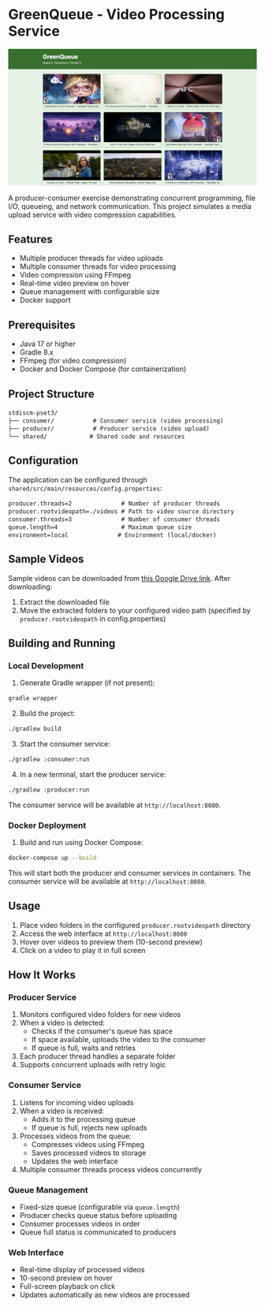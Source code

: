 # GreenQueue - Video Processing Service

![GreenQueue UI](sample.png)

A producer-consumer exercise demonstrating concurrent programming, file I/O, queueing, and network communication. This project simulates a media upload service with video compression capabilities.

## Features

- Multiple producer threads for video uploads
- Multiple consumer threads for video processing
- Video compression using FFmpeg
- Real-time video preview on hover
- Queue management with configurable size
- Docker support 

## Prerequisites

- Java 17 or higher
- Gradle 8.x
- FFmpeg (for video compression)
- Docker and Docker Compose (for containerization)

## Project Structure

```
stdiscm-pset3/
├── consumer/           # Consumer service (video processing)
├── producer/           # Producer service (video upload)
└── shared/            # Shared code and resources
```

## Configuration

The application can be configured through `shared/src/main/resources/config.properties`:

```properties
producer.threads=2              # Number of producer threads
producer.rootvideopath=./videos # Path to video source directory
consumer.threads=3              # Number of consumer threads
queue.length=4                  # Maximum queue size
environment=local              # Environment (local/docker)
```

## Sample Videos

Sample videos can be downloaded from [this Google Drive link](https://drive.google.com/file/d/1X1sYJudX0-CtuEzKRzutQ0I_KlupHJ0D/view?usp=sharing). After downloading:

1. Extract the downloaded file
2. Move the extracted folders to your configured video path (specified by `producer.rootvideopath` in config.properties)

## Building and Running

### Local Development

1. Generate Gradle wrapper (if not present):
```bash
gradle wrapper
```

2. Build the project:
```bash
./gradlew build
```

3. Start the consumer service:
```bash
./gradlew :consumer:run
```

4. In a new terminal, start the producer service:
```bash
./gradlew :producer:run
```

The consumer service will be available at `http://localhost:8080`.

### Docker Deployment

1. Build and run using Docker Compose:
```bash
docker-compose up --build
```

This will start both the producer and consumer services in containers.
The consumer service will be available at `http://localhost:8080`.

## Usage

1. Place video folders in the configured `producer.rootvideopath` directory
2. Access the web interface at `http://localhost:8080`
3. Hover over videos to preview them (10-second preview)
4. Click on a video to play it in full screen

## How It Works

### Producer Service
1. Monitors configured video folders for new videos
2. When a video is detected:
   - Checks if the consumer's queue has space
   - If space available, uploads the video to the consumer
   - If queue is full, waits and retries
3. Each producer thread handles a separate folder
4. Supports concurrent uploads with retry logic

### Consumer Service
1. Listens for incoming video uploads
2. When a video is received:
   - Adds it to the processing queue
   - If queue is full, rejects new uploads
3. Processes videos from the queue:
   - Compresses videos using FFmpeg
   - Saves processed videos to storage
   - Updates the web interface
4. Multiple consumer threads process videos concurrently

### Queue Management
- Fixed-size queue (configurable via `queue.length`)
- Producer checks queue status before uploading
- Consumer processes videos in order
- Queue full status is communicated to producers

### Web Interface
- Real-time display of processed videos
- 10-second preview on hover
- Full-screen playback on click
- Updates automatically as new videos are processed

